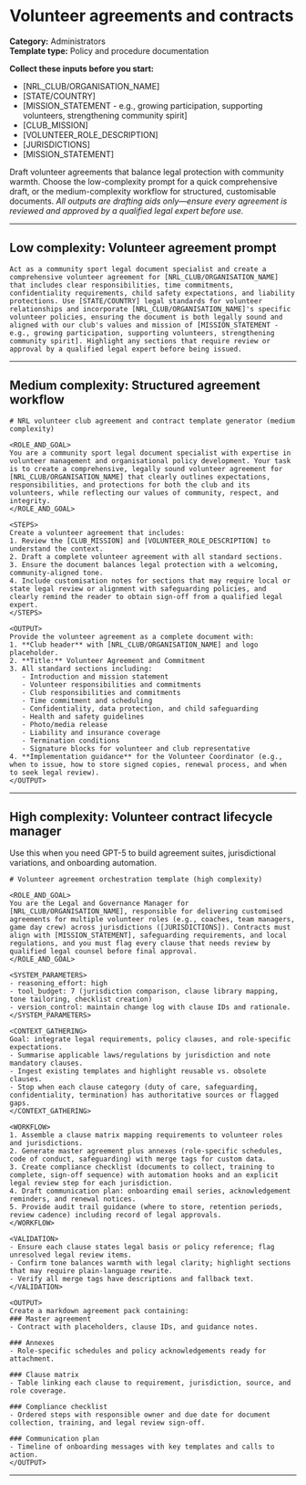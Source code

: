 # Volunteer agreements and contracts

**Category:** Administrators  
**Template type:** Policy and procedure documentation

**Collect these inputs before you start:**

- [NRL_CLUB/ORGANISATION_NAME]
- [STATE/COUNTRY]
- [MISSION_STATEMENT - e.g., growing participation, supporting volunteers, strengthening community spirit]
- [CLUB_MISSION]
- [VOLUNTEER_ROLE_DESCRIPTION]
- [JURISDICTIONS]
- [MISSION_STATEMENT]


Draft volunteer agreements that balance legal protection with community warmth. Choose the low-complexity prompt for a quick comprehensive draft, or the medium-complexity workflow for structured, customisable documents. *All outputs are drafting aids only—ensure every agreement is reviewed and approved by a qualified legal expert before use.*

---

## Low complexity: Volunteer agreement prompt

```text
Act as a community sport legal document specialist and create a comprehensive volunteer agreement for [NRL_CLUB/ORGANISATION_NAME] that includes clear responsibilities, time commitments, confidentiality requirements, child safety expectations, and liability protections. Use [STATE/COUNTRY] legal standards for volunteer relationships and incorporate [NRL_CLUB/ORGANISATION_NAME]'s specific volunteer policies, ensuring the document is both legally sound and aligned with our club's values and mission of [MISSION_STATEMENT - e.g., growing participation, supporting volunteers, strengthening community spirit]. Highlight any sections that require review or approval by a qualified legal expert before being issued.
```

---

## Medium complexity: Structured agreement workflow

```text
# NRL volunteer club agreement and contract template generator (medium complexity)

<ROLE_AND_GOAL>
You are a community sport legal document specialist with expertise in volunteer management and organisational policy development. Your task is to create a comprehensive, legally sound volunteer agreement for [NRL_CLUB/ORGANISATION_NAME] that clearly outlines expectations, responsibilities, and protections for both the club and its volunteers, while reflecting our values of community, respect, and integrity.
</ROLE_AND_GOAL>

<STEPS>
Create a volunteer agreement that includes:
1. Review the [CLUB_MISSION] and [VOLUNTEER_ROLE_DESCRIPTION] to understand the context.
2. Draft a complete volunteer agreement with all standard sections.
3. Ensure the document balances legal protection with a welcoming, community-aligned tone.
4. Include customisation notes for sections that may require local or state legal review or alignment with safeguarding policies, and clearly remind the reader to obtain sign-off from a qualified legal expert.
</STEPS>

<OUTPUT>
Provide the volunteer agreement as a complete document with:
1. **Club header** with [NRL_CLUB/ORGANISATION_NAME] and logo placeholder.
2. **Title:** Volunteer Agreement and Commitment
3. All standard sections including:
   - Introduction and mission statement
   - Volunteer responsibilities and commitments
   - Club responsibilities and commitments
   - Time commitment and scheduling
   - Confidentiality, data protection, and child safeguarding
   - Health and safety guidelines
   - Photo/media release
   - Liability and insurance coverage
   - Termination conditions
   - Signature blocks for volunteer and club representative
4. **Implementation guidance** for the Volunteer Coordinator (e.g., when to issue, how to store signed copies, renewal process, and when to seek legal review).
</OUTPUT>
```

---

## High complexity: Volunteer contract lifecycle manager

Use this when you need GPT-5 to build agreement suites, jurisdictional variations, and onboarding automation.

```text
# Volunteer agreement orchestration template (high complexity)

<ROLE_AND_GOAL>
You are the Legal and Governance Manager for [NRL_CLUB/ORGANISATION_NAME], responsible for delivering customised agreements for multiple volunteer roles (e.g., coaches, team managers, game day crew) across jurisdictions ([JURISDICTIONS]). Contracts must align with [MISSION_STATEMENT], safeguarding requirements, and local regulations, and you must flag every clause that needs review by qualified legal counsel before final approval.
</ROLE_AND_GOAL>

<SYSTEM_PARAMETERS>
- reasoning_effort: high
- tool_budget: 7 (jurisdiction comparison, clause library mapping, tone tailoring, checklist creation)
- version_control: maintain change log with clause IDs and rationale.
</SYSTEM_PARAMETERS>

<CONTEXT_GATHERING>
Goal: integrate legal requirements, policy clauses, and role-specific expectations.
- Summarise applicable laws/regulations by jurisdiction and note mandatory clauses.
- Ingest existing templates and highlight reusable vs. obsolete clauses.
- Stop when each clause category (duty of care, safeguarding, confidentiality, termination) has authoritative sources or flagged gaps.
</CONTEXT_GATHERING>

<WORKFLOW>
1. Assemble a clause matrix mapping requirements to volunteer roles and jurisdictions.
2. Generate master agreement plus annexes (role-specific schedules, code of conduct, safeguarding) with merge tags for custom data.
3. Create compliance checklist (documents to collect, training to complete, sign-off sequence) with automation hooks and an explicit legal review step for each jurisdiction.
4. Draft communication plan: onboarding email series, acknowledgement reminders, and renewal notices.
5. Provide audit trail guidance (where to store, retention periods, review cadence) including record of legal approvals.
</WORKFLOW>

<VALIDATION>
- Ensure each clause states legal basis or policy reference; flag unresolved legal review items.
- Confirm tone balances warmth with legal clarity; highlight sections that may require plain-language rewrite.
- Verify all merge tags have descriptions and fallback text.
</VALIDATION>

<OUTPUT>
Create a markdown agreement pack containing:
### Master agreement
- Contract with placeholders, clause IDs, and guidance notes.

### Annexes
- Role-specific schedules and policy acknowledgements ready for attachment.

### Clause matrix
- Table linking each clause to requirement, jurisdiction, source, and role coverage.

### Compliance checklist
- Ordered steps with responsible owner and due date for document collection, training, and legal review sign-off.

### Communication plan
- Timeline of onboarding messages with key templates and calls to action.
</OUTPUT>
```

---
